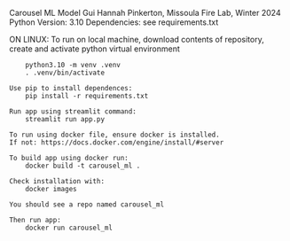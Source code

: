 Carousel ML Model Gui
Hannah Pinkerton, Missoula Fire Lab, Winter 2024
Python Version: 3.10
Dependencies: see requirements.txt

ON LINUX:
	To run on local machine, download contents of repository, create and activate python virtual environment

		python3.10 -m venv .venv
		. .venv/bin/activate

	Use pip to install dependences:
		pip install -r requirements.txt

	Run app using streamlit command:
		streamlit run app.py

	To run using docker file, ensure docker is installed.
	If not: https://docs.docker.com/engine/install/#server

	To build app using docker run:
		docker build -t carousel_ml .

	Check installation with:
		docker images

	You should see a repo named carousel_ml

	Then run app:
		docker run carousel_ml